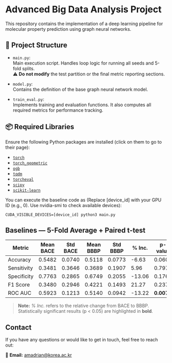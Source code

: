 # Advanced Big Data Analysis Project

This repository contains the implementation of a deep learning pipeline for molecular property prediction using graph neural networks.

## 📁 Project Structure

- `main.py`:  
  Main execution script. Handles loop logic for running all seeds and 5-fold splits.  
  ⚠️ **Do not modify** the test partition or the final metric reporting sections.


- `model.py`:  
  Contains the definition of the base graph neural network model.


- `train_eval.py`:  
  Implements training and evaluation functions. It also computes all required metrics for performance tracking.

## 📦 Required Libraries

Ensure the following Python packages are installed (click on them to go to their page):

- [`torch`](https://pytorch.org/get-started/locally/)
- [`torch_geometric`](https://pytorch-geometric.readthedocs.io/en/latest/install/installation.html)
- [`ogb`](https://ogb.stanford.edu/docs/home/)
- [`tqdm`](https://tqdm.github.io/)
- [`torcheval`](https://docs.pytorch.org/torcheval/stable/)
- [`scipy`](https://scipy.org/install/)
- [`scikit-learn`](https://scikit-learn.org/stable/install.html)

You can execute the baseline code as (Replace [device_id] with your GPU ID (e.g., 0). Use nvidia-smi to check available devices):
```
CUDA_VISIBLE_DEVICES=[device_id] python3 main.py
```

## Baselines — 5-Fold Average + Paired t-test

| Metric      | Mean BACE | Std BACE | Mean BBBP | Std BBBP | % Inc. | p-value |
|-------------|-----------|----------|-----------|----------|--------|---------|
| Accuracy    | 0.5482    | 0.0740   | 0.5118    | 0.0773   | -6.63  | 0.0603  |
| Sensitivity | 0.3481    | 0.3646   | 0.3689    | 0.1907   |  5.96  | 0.7971  |
| Specificity | 0.7763    | 0.2865   | 0.6749    | 0.2055   | -13.06 | 0.1767  |
| F1 Score    | 0.3480    | 0.2946   | 0.4221    | 0.1493   | 21.27  | 0.2372  |
| ROC AUC     | 0.5923    | 0.1213   | 0.5140    | 0.0942   | -13.22 | **0.0078**  |

> **Note:** *% Inc.* refers to the relative change from BACE to BBBP.  
> Statistically significant results (p < 0.05) are highlighted in **bold**.


## Contact

If you have any questions or would like to get in touch, feel free to reach out:

📧 **Email:** [amadrian@korea.ac.kr](mailto:amadrian@korea.ac.kr)